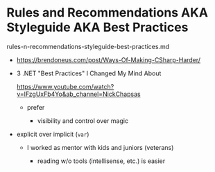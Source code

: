 # Rules and Recommendations AKA Styleguide AKA Best Practices

rules-n-recommendations-styleguide-best-practices.md

*   https://brendoneus.com/post/Ways-Of-Making-CSharp-Harder/

*   3 .NET "Best Practices" I Changed My Mind About

    https://www.youtube.com/watch?v=lFzgUxFb4Yo&ab_channel=NickChapsas

    *   prefer

        *   visibility and control over magic

*   explicit over implicit (`var`)

    *   I worked as mentor with kids and juniors (veterans)

        *   reading w/o tools (intellisense, etc.) is easier

